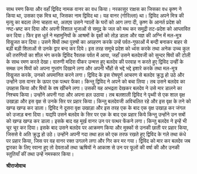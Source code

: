 साथ रमण किया और वहाँ द्विविद नामक वानर का वध किया। नरकासुर राक्षस का जिसका वध कृष्ण ने किया था, उसका एक मित्र था, जिसका नाम द्विविद था। यह वानर (गोरिल्ला) था। द्विविद अपने मित्र की मृत्यु का बदला लेना चाहता था, अतएव उसने ग्वालों के घरों को आग लगा दी, कृष्ण के आनर्त प्रदेश को नष्ट-भ्रष्ट कर दिया और अपनी विशाल भुजाओं से समुद्र के जल को मथ कर समुद्री तट-प्रदेश को आप्लावित कर दिया। फिर इस धूर्त ने महामुनियों के आश्रमों के वृक्षों को तोड़ डाला और यज्ञ की अग्नि में मल-मूत्र विसॢजत कर दिया। उसने षियों तथा पुरुषों का अपहरण करके उन्हें पर्वत-गुफाओं में बन्दी बनाकर बाहर से बड़ी बड़ी शिलाओं से उनके द्वार बन्द कर दिये। इस तरह समूचे प्रदेश को ध्वंस करके तथा अनेक उच्च कुल की तरुणियों का शील भंग करके द्विविद रैवतक पर्वत में आया, जहाँ उसने बलदेवजी को सुन्दर षियों की टोली के साथ रमण करते देखा। वारुणी मदिरा पीकर उन्मत्त हुए बलदेव की परवाह न करते हुए द्विविद उन्हीं के समक्ष उन षियों को अपना गुप्तांग दिखाने लगा और अपनी भौंहों से भद्दे भद्दे इशारे करके तथा मल-मूत्र विसॢजत करके, उनको अपमानित करने लगा। द्विविद के इस रोषपूर्ण आचरण से बलदेव क्रुद्ध हो उठे और उन्होंने उस वानर के ऊपर एक पत्थर फेंका। किन्तु द्विविद ने अपने को बचा लिया। तब उसने बलदेव का उपहास किया और षियों के वष खींचने लगा। उसकी यह अभद्रता देखकर बलदेव ने उसे मार डालने का निश्चय किया। उन्होंने अपनी गदा और अपना हल उठाया। तब बलशाली द्विविद ने पृथ्वी से एक शाल वृक्ष उखाड़ा और इस वृक्ष से उनके सिर पर प्रहार किया। किन्तु बलदेवजी अविचलित रहे और इस वृक्ष के तने को खण्ड खण्ड कर डाला। द्विविद ने दूसरा वृक्ष उखाड़ा और इस तरह एक के बाद एक वृक्ष उखाड़ कर जंगल को उजाड़ बना दिया। यद्यपि उसने बलदेव के सिर पर एक के बाद एक प्रहार किये किन्तु उन्होंने उन सबों को खण्ड खण्ड कर डाला। इसके बाद वह मूर्ख वानर उन पर पत्थर फेंकने लगा। किन्तु बलदेव ने इन्हें भी चूर चूर कर दिया। इसके बाद उसने बलदेव पर आक्रमण किया और मुक्कों से उनकी छाती पर प्रहार किया, जिससे वे अति क्रुद्ध हो उठे। उन्होंने अपनी गदा तथा हल को एक तरफ रखते हुए द्विविद के गले तथा कंधे पर प्रहार किया, जिस पर वह वानर रक्त उगलने लगा और गिर कर मर गया। द्विविद को मार कर बलदेव जब द्वारका के लिए रवाना हुए तो देवताओं तथा ऋषियों ने आकाश से उन पर फूलों की वर्षा की और उनकी स्तुतियाँ कीं तथा उन्हें नमस्कार किया।  

**श्रीराजोवाच** 